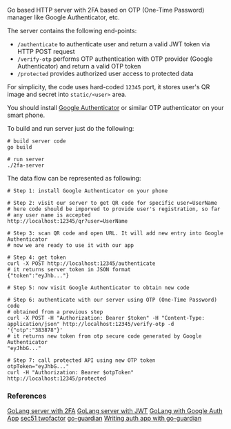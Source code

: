 Go based HTTP server with 2FA based on OTP (One-Time Password) manager like
Google Authenticator, etc.

The server contains the following end-points:
- `/authenticate` to authenticate user and return a valid JWT token via HTTP
  POST request
- `/verify-otp` performs OTP authentication with OTP provider (Google
  Authenticator) and return a valid OTP token 
- `/protected` provides authorized user access to protected data

For simplicity, the code uses hard-coded `12345` port, it stores user's
QR image and secret into `static/<user>` area.

You should install [Google Authenticator](https://play.google.com/store/apps/details?id=com.google.android.apps.authenticator2&hl=en_US&gl=US) or similar OTP authenticator
on your smart phone.

To build and run server just do the following:
```
# build server code
go build

# run server
./2fa-server
```

The data flow can be represented as following:
```
# Step 1: install Google Authenticator on your phone

# Step 2: visit our server to get QR code for specific user=UserName
# here code should be imporved to provide user's registration, so far
# any user name is accepted
http://localhost:12345/qr?user=UserName

# Step 3: scan QR code and open URL. It will add new entry into Google Authenticator
# now we are ready to use it with our app

# Step 4: get token
curl -X POST http://localhost:12345/authenticate
# it returns server token in JSON format
{"token":"eyJhb..."}

# Step 5: now visit Google Authenticator to obtain new code

# Step 6: authenticate with our server using OTP (One-Time Password) code
# obtained from a previous step
curl -X POST -H "Authorization: Bearer $token" -H "Content-Type: application/json" http://localhost:12345/verify-otp -d '{"otp":"383878"}'
# it returns new token from otp secure code generated by Google Authenticator
"eyJhbG..."

# Step 7: call protected API using new OTP token
otpToken="eyJhbG..."
curl -H "Authorization: Bearer $otpToken" http://localhost:12345/protected
```

### References
[GoLang server with 2FA](https://www.thepolyglotdeveloper.com/2017/05/add-two-factor-authentication-golang-restful-api)
[GoLang server with JWT](https://www.thepolyglotdeveloper.com/2017/03/authenticate-a-golang-api-with-json-web-tokens)
[GoLang with Google Auth App](https://www.socketloop.com/tutorials/golang-verify-token-from-google-authenticator-app)
[sec51 twofactor](https://github.com/sec51/twofactor)
[go-guardian](github.com/shaj13/go-guardian)
[Writing auth app with go-guardian](https://medium.com/@hajsanad/writing-scalable-authentication-in-golang-using-go-guardian-83691219a73a)

